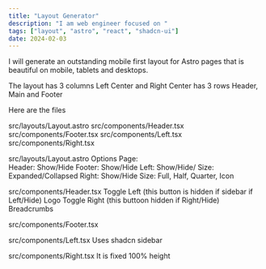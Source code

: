 ```yaml
---
title: "Layout Generator"
description: "I am web engineer focused on "
tags: ["layout", "astro", "react", "shadcn-ui"]
date: 2024-02-03
---
```


I will generate an outstanding mobile first layout for Astro pages that is beautiful on mobile, tablets and desktops. 

The layout has 3 columns 
Left Center and Right
Center has 3 rows Header, Main and Footer 

Here are the files

src/layouts/Layout.astro
src/components/Header.tsx
src/components/Footer.tsx
src/components/Left.tsx
src/components/Right.tsx

src/layouts/Layout.astro
Options 
    Page:   
        Header: Show/Hide
        Footer: Show/Hide
        Left: Show/Hide/
            Size: Expanded/Collapsed
        Right: Show/Hide 
                Size: Full, Half, Quarter, Icon

src/components/Header.tsx
Toggle Left  (this button is hidden if sidebar if Left/Hide)
Logo
Toggle Right (this buttoon hidden if Right/Hide)
Breadcrumbs

src/components/Footer.tsx

src/components/Left.tsx
Uses shadcn sidebar 

src/components/Right.tsx
It is fixed 100% height

